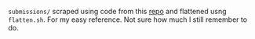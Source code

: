 `submissions/` scraped using code from this [repo](https://github.com/world177/Leetcode-Downloader-for-Submissions) and flattened usng `flatten.sh`.
For my easy reference. Not sure how much I still remember to do.
